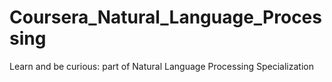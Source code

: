 # Coursera_Natural_Language_Processing

Learn and be curious: part of Natural Language Processing Specialization
